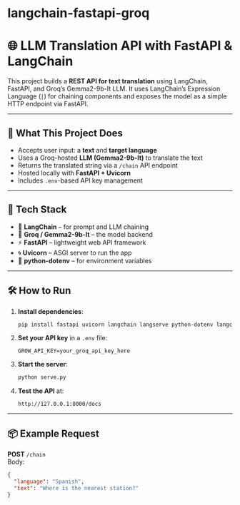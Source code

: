 # langchain-fastapi-groq


# 🌐 LLM Translation API with FastAPI & LangChain

This project builds a **REST API for text translation** using LangChain, FastAPI, and Groq’s Gemma2-9b-It LLM. It uses LangChain’s Expression Language (`|`) for chaining components and exposes the model as a simple HTTP endpoint via FastAPI.

---

## 🚀 What This Project Does

- Accepts user input: a **text** and **target language**
- Uses a Groq-hosted **LLM (Gemma2-9b-It)** to translate the text
- Returns the translated string via a `/chain` API endpoint
- Hosted locally with **FastAPI + Uvicorn**
- Includes `.env`-based API key management

---

## 🧱 Tech Stack

- 🧠 **LangChain** – for prompt and LLM chaining
- 🤖 **Groq / Gemma2-9b-It** – the model backend
- ⚡ **FastAPI** – lightweight web API framework
- 🌀 **Uvicorn** – ASGI server to run the app
- 🔐 **python-dotenv** – for environment variables

---

## 🛠️ How to Run

1. **Install dependencies**:
    ```bash
    pip install fastapi uvicorn langchain langserve python-dotenv langchain-groq
    ```

2. **Set your API key** in a `.env` file:
    ```
    GROW_API_KEY=your_groq_api_key_here
    ```

3. **Start the server**:
    ```bash
    python serve.py
    ```

4. **Test the API** at:
    ```
    http://127.0.0.1:8000/docs
    ```

---

## 📦 Example Request

**POST** `/chain`  
Body:
```json
{
  "language": "Spanish",
  "text": "Where is the nearest station?"
}

